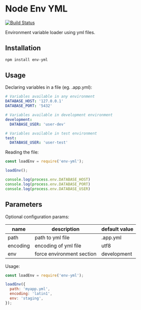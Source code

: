 # Node Env YML
[![Build Status](https://travis-ci.org/thalesfp/node-env-yml.svg?branch=master)](https://travis-ci.org/thalesfp/node-env-yml)

Environment variable loader using yml files.

## Installation

```bash
npm install env-yml
```

## Usage

Declaring variables in a file (eg. .app.yml):

```yaml
# Variables available in any environment
DATABASE_HOST: '127.0.0.1'
DATABASE_PORT: '5432'

# Variables available in development environment
development:
  DATABASE_USER: 'user-dev'

# Variables available in test environment
test:
  DATABASE_USER: 'user-test'
```

Reading the file:

```javascript
const loadEnv = require('env-yml');

loadEnv();

console.log(process.env.DATABASE_HOST)
console.log(process.env.DATABASE_PORT)
console.log(process.env.DATABASE_USER)
```

## Parameters

Optional configuration params:

| name | description | default value |
|---|---|---|
| path | path to yml file | .app.yml |
| encoding | encoding of yml file | utf8 |
| env | force environment section | development |

Usage:

```javascript
const loadEnv = require('env-yml');

loadEnv({
  path: 'myapp.yml',
  encoding: 'latin1',
  env: 'staging',
});
```

